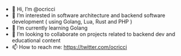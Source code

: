 - 👋 Hi, I’m @ocricci
- 👀 I’m interested in software architecture and backend software development ( using Golang, Lua, Rust and PHP )
- 🌱 I’m currently learning Golang
- 💞️ I’m looking to collaborate on projects related to backend dev and educational content 
- 📫 How to reach me: https://twitter.com/ocricci

<!---
ocricci/ocricci is a ✨ special ✨ repository because its `README.md` (this file) appears on your GitHub profile.
You can click the Preview link to take a look at your changes.
--->
